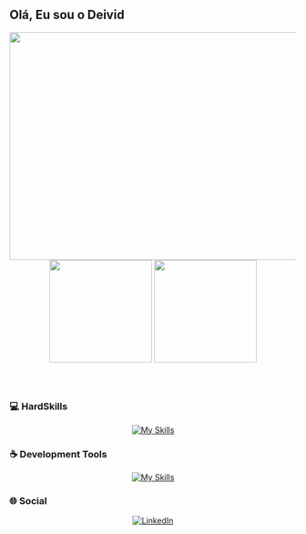 
## Olá, Eu sou o Deivid

<div align="center">
   <img width="760px" height="400px" src="https://64.media.tumblr.com/503307fc1bf3f184e80c217ff4ff7569/tumblr_o96nxvPnHE1tgoxx3o1_500.gif">
</div>

<div align="center">
   <img height="180em" src="https://github-readme-stats.vercel.app/api?username=deivid0067&show_icons=true&theme=dark">
   <img height="180em" src="https://github-readme-stats.vercel.app/api/top-langs/?username=deivid0067&layout=compact&theme=dark">
</div>

<br>
<br>

##

### 💻 HardSkills

<div align="center">

[![My Skills](https://skillicons.dev/icons?i=html,css,js,ts,nodejs,php,java,prisma,mysql,postgres,figma,tailwind)](https://skillicons.dev)
</div>


### ☕ Development Tools

<div align="center">
   
[![My Skills](https://skillicons.dev/icons?i=idea,neovim,vscode,eclipse,git,github,ubuntu)](https://skillicons.dev)

</div>

### 🌐 Social

<div align="center">
   
[![LinkedIn](https://img.shields.io/badge/LinkedIn-0077B5?style=for-the-badge&logo=linkedin&logoColor=white)](https://www.linkedin.com/in/deivid-menezes11)
</div>
